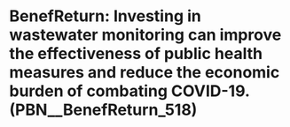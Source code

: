 # BenefReturn: __Investing in wastewater monitoring can improve the effectiveness of public health measures and reduce the economic burden of combating COVID-19.__ (PBN__BenefReturn_518)

